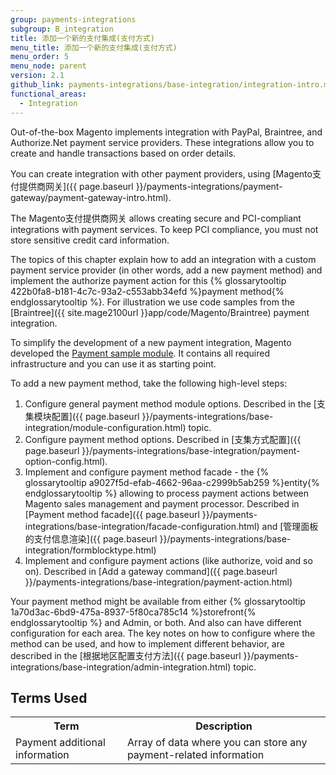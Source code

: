 ```yaml
---
group: payments-integrations
subgroup: B_integration
title: 添加一个新的支付集成(支付方式)
menu_title: 添加一个新的支付集成(支付方式)
menu_order: 5
menu_node: parent
version: 2.1
github_link: payments-integrations/base-integration/integration-intro.md
functional_areas:
  - Integration
---
```


Out-of-the-box Magento implements integration with PayPal, Braintree, and Authorize.Net payment service providers. These integrations allow you to create and handle transactions based on order details.

You can create integration with other payment providers, using [Magento支付提供商网关]({{ page.baseurl }}/payments-integrations/payment-gateway/payment-gateway-intro.html). 

<div class="bs-callout bs-callout-info" id="info">
<p>The Magento支付提供商网关 allows creating secure and PCI-compliant integrations with payment services. To keep PCI compliance, you must not store sensitive credit card information.</p>
</div>

The topics of this chapter explain how to add an integration with a custom payment service provider (in other words, add a new payment method) and implement the authorize payment action for this {% glossarytooltip 422b0fa8-b181-4c7c-93a2-c553abb34efd %}payment method{% endglossarytooltip %}. For illustration we use code 
samples from the [Braintree]({{ site.mage2100url }}app/code/Magento/Braintree) payment integration.

To simplify the development of a new payment integration, Magento developed the [Payment sample module](https://github.com/magento/magento2-samples/tree/master/sample-module-payment-gateway).
It contains all required infrastructure and you can use it as starting point.

To add a new payment method, take the following high-level steps:

1. Configure general payment method module options. Described in the [支集模块配置]({{ page.baseurl }}/payments-integrations/base-integration/module-configuration.html) topic.
2. Configure payment method options. Described in [支集方式配置]({{ page.baseurl }}/payments-integrations/base-integration/payment-option-config.html).
3. Implement and configure payment method facade - the {% glossarytooltip a9027f5d-efab-4662-96aa-c2999b5ab259 %}entity{% endglossarytooltip %} allowing to process payment actions between Magento sales management and payment processor. Described in [Payment  method facade]({{ page.baseurl }}/payments-integrations/base-integration/facade-configuration.html) and [管理面板的支付信息渲染]({{ page.baseurl }}/payments-integrations/base-integration/formblocktype.html)
4. Implement and configure payment actions (like authorize, void and so on). Described in [Add a gateway command]({{ page.baseurl }}/payments-integrations/base-integration/payment-action.html) 

Your payment method might be available from either {% glossarytooltip 1a70d3ac-6bd9-475a-8937-5f80ca785c14 %}storefront{% endglossarytooltip %} and Admin, or both. And also can have different configuration for each area. The key notes on how to configure where the method can be used, and how to implement different behavior, are described in the [根据地区配置支付方法]({{ page.baseurl }}/payments-integrations/base-integration/admin-integration.html) topic.

## Terms Used

<table>
<tr>
<th>
Term
</th>
<th>
Description
</th>
</tr>
<tr>
<td>
Payment additional information
</td>
<td>
Array of data where you can store any payment-related information 
</td>
</tr>
</table>